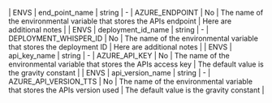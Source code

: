 | ENVS | end_point_name     | string | - | AZURE_ENDPOINT        | No  | The name of the environmental variable that stores the APIs endpoint     | Here are additional notes |
| ENVS | deployment_id_name | string | - | DEPLOYMENT_WHISPER_ID     | No  | The name of the environmental variable that stores the deployment ID     | Here are additional notes |
| ENVS | api_key_name       | string | - | AZURE_API_KEY         | No  | The name of the environmental variable that stores the APIs access key   | The default value is the gravity constant |
| ENVS | api_version_name   | string | - | AZURE_API_VERSION_TTS | No  | The name of the environmental variable that stores the APIs version used | The default value is the gravity constant |
